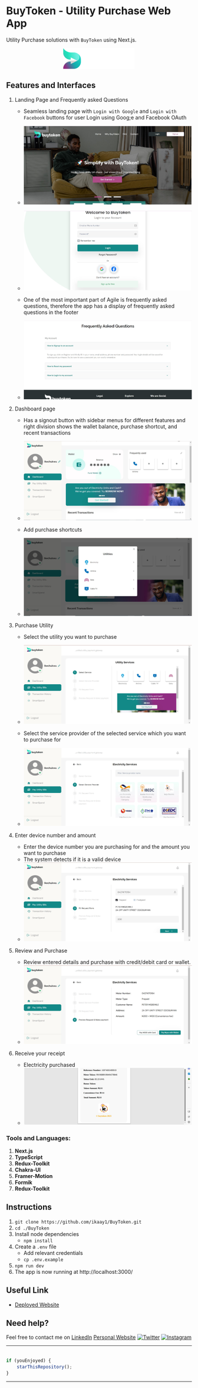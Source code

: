 # BuyToken - Utility Purchase Web App

Utility Purchase solutions with `BuyToken`
using Next.js.

<p align="center">
<a href="https://unite-apurva.herokuapp.com/landing">
<img src="/src/assets/images/logo.png" alt="BuyToken-logo"/>
</a>
</p>

## Features and Interfaces

1. Landing Page and Frequently asked Questions
   - Seamless landing page with `Login with Google` and `Login with Facebook` buttons for user Login using Goog;e and Facebook OAuth 
   - ![image](/src/assets/images/landing.jpg)
   - ![image](/src/assets/images/auth.jpg)
 
   - One of the most important part of Agile is frequently asked questions, therefore the app has a display of frequently asked questions in the footer 
   - ![image](/src/assets/images/faq.jpg)

2. Dashboard page 
   - Has a signout button with sidebar menus for different features and right division shows the wallet balance, purchase shortcut, and recent transactions
   - ![image](/src/assets/images/dashboard.jpg)
   
   - Add purchase shortcuts
   - ![image](/src/assets/images/shortcut.jpg)
   
3. Purchase Utility
   - Select the utility you want to purchase 
   - ![image](/src/assets/images/service.jpg)

   - Select the service provider of the selected service which you want to purchase for
   - ![image](/src/assets/images/serviceProvider.jpg)

4. Enter device number and amount
   - Enter the device number you are purchasing for and the amount you want to purchase
   - The system detects if it is a valid device
   - ![image](/src/assets/images/form.jpg)

5. Review and Purchase
   - Review entered details and purchase with credit/debit card or wallet. 
   - ![image](/src/assets//images/review.jpg)

6. Receive your receipt
   - Electricity purchased
   - ![image](/src/assets/images/receipt.jpg)

### Tools and Languages: 
1.  **Next.js**
2.  **TypeScript**
3.  **Redux-Toolkit**
4.  **Chakra-UI**
5.  **Framer-Motion**
6.  **Formik**
7.  **Redux-Toolkit**

## Instructions


1. `git clone https://github.com/ikaay1/BuyToken.git` 
2. `cd ./BuyToken`
3. Install node dependencies 
   - `npm install`
4. Create a `.env` file 
   - Add relevant credentials
   - `cp .env.example` 
5. `npm run dev`
6. The app is now running at http://localhost:3000/ 


## Useful Link

- [Deployed Website](https://buytoken.app)

## Need help?

Feel free to contact me on [LinkedIn](https://www.linkedin.com/in/ikechukwu-mgbemele/) 
[Personal Website](https://ikechi.vercel.app)
 [![Twitter](https://img.shields.io/badge/Twitter-follow-blue.svg?logo=twitter&logoColor=white)](https://twitter.com/ikaaytech) [![Instagram](https://img.shields.io/badge/Instagram-follow-purple.svg?logo=instagram&logoColor=white)](https://www.instagram.com/ikaaytech)

---------

```typescript

if (youEnjoyed) {
    starThisRepository();
}

```

-----------
